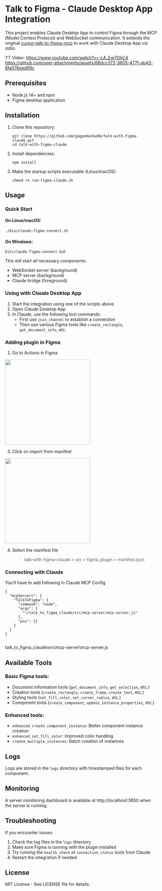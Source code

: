 # Talk to Figma - Claude Desktop App Integration

This project enables Claude Desktop App to control Figma through the MCP (Model Context Protocol) and WebSocket communication. It extends the original [cursor-talk-to-figma-mcp](https://github.com/sonnylazuardi/cursor-talk-to-figma-mcp) to work with Claude Desktop App via stdio.

YT Video: https://www.youtube.com/watch?v=-LA_Ew7GhC4
https://github.com/user-attachments/assets/68dcc372-3605-477f-ab43-8fe076eed99c

## Prerequisites

- Node.js 14+ and npm
- Figma desktop application 

## Installation

1. Clone this repository:
   ```
   git clone https://github.com/gaganmanku96/talk-with-figma-claude.git
   cd talk-with-figma-claude
   ```

2. Install dependencies:
   ```
   npm install
   ```

3. Make the startup scripts executable (Linux/macOS):
   ```
   chmod +x run-figma-claude.sh
   ```

## Usage

### Quick Start

#### On Linux/macOS:
```
./bin/claude-figma-connect.sh
```

#### On Windows:
```
bin\claude-figma-connect.bat
```

This will start all necessary components:
- WebSocket server (background)
- MCP server (background)
- Claude bridge (foreground)

### Using with Claude Desktop App

1. Start the integration using one of the scripts above
2. Open Claude Desktop App
3. In Claude, use the following tool commands:
   - First use `join_channel` to establish a connection
   - Then use various Figma tools like `create_rectangle`, `get_document_info`, etc.

### Adding plugin in Figma
1. Go to Actions in Figma
   
<img src="https://github.com/user-attachments/assets/d43bf4bc-5177-4bad-9947-55445e4f014b" width="280">

3. Click on import from manifest
   
<img src="https://github.com/user-attachments/assets/0267c5ca-0d0e-40af-81f9-18a7dc54ae61" width="280">

4. Select the manifest file
   > talk-with-figma-claude > src > figma_plugin > manifest.json

### Connecting with Claude
You'll have to add following in Claude MCP Config
```
{
  "mcpServers": {
    "TalkToFigma": {
      "command": "node",
      "args": [
        "~/talk_to_figma_claude/src/mcp-server/mcp-server.js"
      ],
      "env": {}
    }
  }
}


```
talk_to_figma_claude\src\mcp-server\mcp-server.js

## Available Tools

### Basic Figma tools:
- Document information tools (`get_document_info`, `get_selection`, etc.)
- Creation tools (`create_rectangle`, `create_frame`, `create_text`, etc.)
- Styling tools (`set_fill_color`, `set_corner_radius`, etc.)
- Component tools (`create_component`, `update_instance_properties`, etc.)

### Enhanced tools:
- `enhanced_create_component_instance`: Better component instance creation
- `enhanced_set_fill_color`: Improved color handling
- `create_multiple_instances`: Batch creation of instances

## Logs

Logs are stored in the `logs` directory with timestamped files for each component.

## Monitoring

A server monitoring dashboard is available at http://localhost:3650 when the server is running.

## Troubleshooting

If you encounter issues:

1. Check the log files in the `logs` directory
2. Make sure Figma is running with the plugin installed
3. Try running the `health_check` or `connection_status` tools from Claude
4. Restart the integration if needed

## License

MIT License - See LICENSE file for details.
